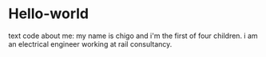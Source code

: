 # Hello-world
text code
about me: my name is chigo and i'm the first of four children.
i am an electrical engineer working at rail consultancy.
